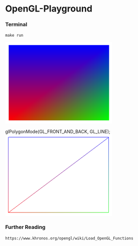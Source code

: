 # OpenGL-Playground


### Terminal

```
make run 
```

![fill](fill.png)

glPolygonMode(GL_FRONT_AND_BACK, GL_LINE);
![wire](wireframe.png)





### Further Reading

```
https://www.khronos.org/opengl/wiki/Load_OpenGL_Functions

```

